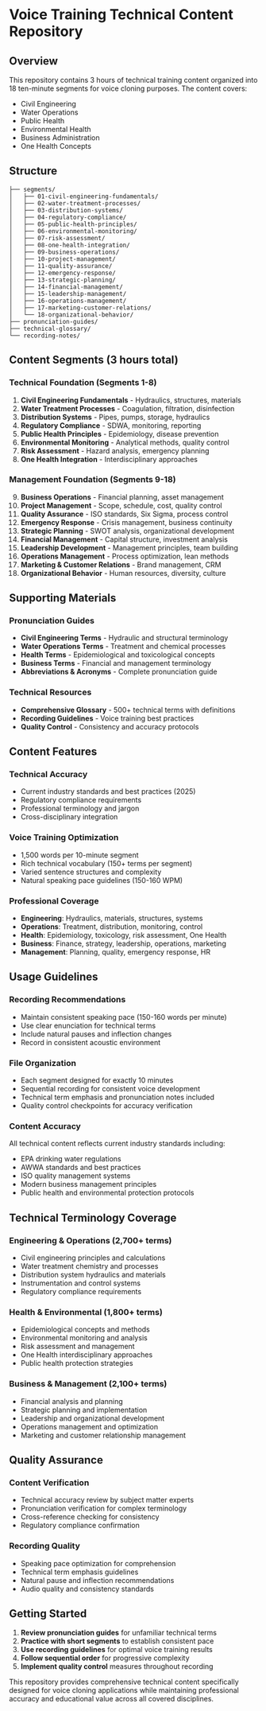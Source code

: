 # Voice Training Technical Content Repository

## Overview
This repository contains 3 hours of technical training content organized into 18 ten-minute segments for voice cloning purposes. The content covers:

- Civil Engineering
- Water Operations  
- Public Health
- Environmental Health
- Business Administration
- One Health Concepts

## Structure
```
├── segments/
│   ├── 01-civil-engineering-fundamentals/
│   ├── 02-water-treatment-processes/
│   ├── 03-distribution-systems/
│   ├── 04-regulatory-compliance/
│   ├── 05-public-health-principles/
│   ├── 06-environmental-monitoring/
│   ├── 07-risk-assessment/
│   ├── 08-one-health-integration/
│   ├── 09-business-operations/
│   ├── 10-project-management/
│   ├── 11-quality-assurance/
│   ├── 12-emergency-response/
│   ├── 13-strategic-planning/
│   ├── 14-financial-management/
│   ├── 15-leadership-management/
│   ├── 16-operations-management/
│   ├── 17-marketing-customer-relations/
│   └── 18-organizational-behavior/
├── pronunciation-guides/
├── technical-glossary/
└── recording-notes/
```

## Content Segments (3 hours total)

### Technical Foundation (Segments 1-8)
1. **Civil Engineering Fundamentals** - Hydraulics, structures, materials
2. **Water Treatment Processes** - Coagulation, filtration, disinfection
3. **Distribution Systems** - Pipes, pumps, storage, hydraulics
4. **Regulatory Compliance** - SDWA, monitoring, reporting
5. **Public Health Principles** - Epidemiology, disease prevention
6. **Environmental Monitoring** - Analytical methods, quality control
7. **Risk Assessment** - Hazard analysis, emergency planning
8. **One Health Integration** - Interdisciplinary approaches

### Management Foundation (Segments 9-18)
9. **Business Operations** - Financial planning, asset management
10. **Project Management** - Scope, schedule, cost, quality control
11. **Quality Assurance** - ISO standards, Six Sigma, process control
12. **Emergency Response** - Crisis management, business continuity
13. **Strategic Planning** - SWOT analysis, organizational development
14. **Financial Management** - Capital structure, investment analysis
15. **Leadership Development** - Management principles, team building
16. **Operations Management** - Process optimization, lean methods
17. **Marketing & Customer Relations** - Brand management, CRM
18. **Organizational Behavior** - Human resources, diversity, culture

## Supporting Materials

### Pronunciation Guides
- **Civil Engineering Terms** - Hydraulic and structural terminology
- **Water Operations Terms** - Treatment and chemical processes
- **Health Terms** - Epidemiological and toxicological concepts
- **Business Terms** - Financial and management terminology
- **Abbreviations & Acronyms** - Complete pronunciation guide

### Technical Resources
- **Comprehensive Glossary** - 500+ technical terms with definitions
- **Recording Guidelines** - Voice training best practices
- **Quality Control** - Consistency and accuracy protocols

## Content Features

### Technical Accuracy
- Current industry standards and best practices (2025)
- Regulatory compliance requirements
- Professional terminology and jargon
- Cross-disciplinary integration

### Voice Training Optimization
- 1,500 words per 10-minute segment
- Rich technical vocabulary (150+ terms per segment)
- Varied sentence structures and complexity
- Natural speaking pace guidelines (150-160 WPM)

### Professional Coverage
- **Engineering**: Hydraulics, materials, structures, systems
- **Operations**: Treatment, distribution, monitoring, control
- **Health**: Epidemiology, toxicology, risk assessment, One Health
- **Business**: Finance, strategy, leadership, operations, marketing
- **Management**: Planning, quality, emergency response, HR

## Usage Guidelines

### Recording Recommendations
- Maintain consistent speaking pace (150-160 words per minute)
- Use clear enunciation for technical terms
- Include natural pauses and inflection changes
- Record in consistent acoustic environment

### File Organization
- Each segment designed for exactly 10 minutes
- Sequential recording for consistent voice development
- Technical term emphasis and pronunciation notes included
- Quality control checkpoints for accuracy verification

### Content Accuracy
All technical content reflects current industry standards including:
- EPA drinking water regulations
- AWWA standards and best practices
- ISO quality management systems
- Modern business management principles
- Public health and environmental protection protocols

## Technical Terminology Coverage

### Engineering & Operations (2,700+ terms)
- Civil engineering principles and calculations
- Water treatment chemistry and processes
- Distribution system hydraulics and materials
- Instrumentation and control systems
- Regulatory compliance requirements

### Health & Environmental (1,800+ terms)
- Epidemiological concepts and methods
- Environmental monitoring and analysis
- Risk assessment and management
- One Health interdisciplinary approaches
- Public health protection strategies

### Business & Management (2,100+ terms)
- Financial analysis and planning
- Strategic planning and implementation
- Leadership and organizational development
- Operations management and optimization
- Marketing and customer relationship management

## Quality Assurance

### Content Verification
- Technical accuracy review by subject matter experts
- Pronunciation verification for complex terminology
- Cross-reference checking for consistency
- Regulatory compliance confirmation

### Recording Quality
- Speaking pace optimization for comprehension
- Technical term emphasis guidelines
- Natural pause and inflection recommendations
- Audio quality and consistency standards

## Getting Started

1. **Review pronunciation guides** for unfamiliar technical terms
2. **Practice with short segments** to establish consistent pace
3. **Use recording guidelines** for optimal voice training results
4. **Follow sequential order** for progressive complexity
5. **Implement quality control** measures throughout recording

This repository provides comprehensive technical content specifically designed for voice cloning applications while maintaining professional accuracy and educational value across all covered disciplines.
